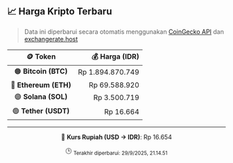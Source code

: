 

<!-- HARGA_KRIPTO -->
## 📈 Harga Kripto Terbaru

> Data ini diperbarui secara otomatis menggunakan [CoinGecko API](https://www.coingecko.com/) dan [exchangerate.host](https://exchangerate.host/)

<div align="center">

| 🪙 Token | 💰 Harga (IDR) |
|:------:|---------------:|
| 🟠 **Bitcoin (BTC)**   | Rp 1.894.870.749 |
| 🔵 **Ethereum (ETH)**  | Rp 69.588.920 |
| 🟣 **Solana (SOL)**    | Rp 3.500.719 |
| 🟢 **Tether (USDT)**   | Rp 16.664 |

---

💱 **Kurs Rupiah (USD → IDR)**: Rp 16.654

🕒 <sub>Terakhir diperbarui: 29/9/2025, 21.14.51</sub>

</div>
<!-- /HARGA_KRIPTO -->